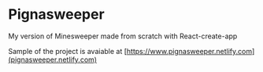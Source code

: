 # Pignasweeper
My version of Minesweeper made from scratch with React-create-app

Sample of the project is avaiable at [https://www.pignasweeper.netlify.com](pignasweeper.netlify.com)